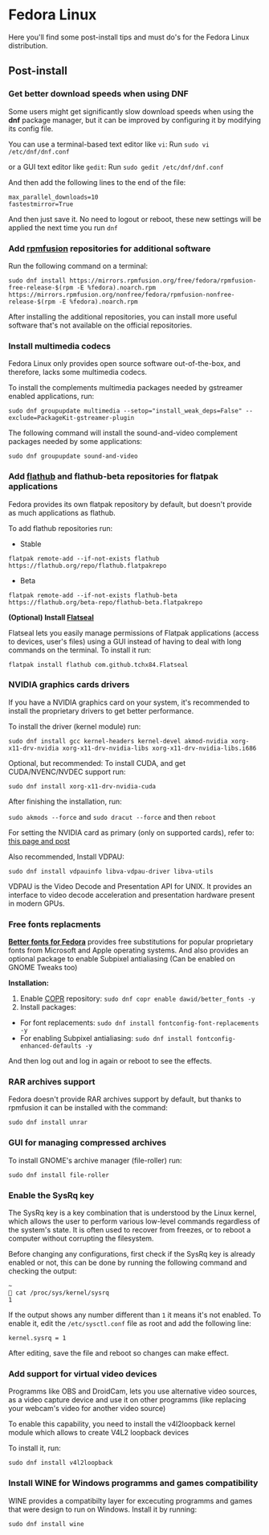 # Fedora Linux

Here you'll find some post-install tips and must do's for the Fedora Linux distribution.

## Post-install

### Get better download speeds when using DNF

Some users might get significantly slow download speeds when using the **dnf**  package manager, but it can be improved by configuring it by modifying its config file.

You can use a terminal-based text editor like `vi`:
Run `sudo vi /etc/dnf/dnf.conf`

or a GUI text editor like `gedit`:  Run `sudo gedit /etc/dnf/dnf.conf`

And then add the following lines to the end of the file:
```
max_parallel_downloads=10
fastestmirror=True
```

And then just save it. No need to logout or reboot, these new settings will be applied the next time you run `dnf`



### Add [rpmfusion](https://rpmfusion.org/) repositories for additional software

Run the following command on a terminal:

```shell
sudo dnf install https://mirrors.rpmfusion.org/free/fedora/rpmfusion-free-release-$(rpm -E %fedora).noarch.rpm https://mirrors.rpmfusion.org/nonfree/fedora/rpmfusion-nonfree-release-$(rpm -E %fedora).noarch.rpm
```

After installing the additional repositories, you can install more useful software that's not available on the official repositories.

### Install multimedia codecs
Fedora Linux only provides open source software out-of-the-box, and therefore, lacks some multimedia codecs.

To install the complements multimedia packages needed by gstreamer enabled applications, run:

```shell
sudo dnf groupupdate multimedia --setop="install_weak_deps=False" --exclude=PackageKit-gstreamer-plugin
```

The following command will install the sound-and-video complement packages needed by some applications:

```shell
sudo dnf groupupdate sound-and-video
```

### Add [flathub](https://flathub.org/home) and flathub-beta repositories for flatpak applications
Fedora provides its own flatpak repository by default, but doesn't provide as much applications as flathub.

To add flathub repositories run:

- Stable
```shell
flatpak remote-add --if-not-exists flathub https://flathub.org/repo/flathub.flatpakrepo
```
- Beta
```shell
flatpak remote-add --if-not-exists flathub-beta https://flathub.org/beta-repo/flathub-beta.flatpakrepo
```
**(Optional) Install [Flatseal](https://flathub.org/apps/details/com.github.tchx84.Flatseal)**

Flatseal lets you easily manage permissions of Flatpak applications (access to devices, user's files) using a GUI instead of having to deal with long commands on the terminal. To install it run:

```shell
flatpak install flathub com.github.tchx84.Flatseal
```

### NVIDIA graphics cards drivers

If you have a NVIDIA graphics card on your system, it's recommended to install the proprietary drivers to get better performance.

To install the driver (kernel module) run:

```shell
sudo dnf install gcc kernel-headers kernel-devel akmod-nvidia xorg-x11-drv-nvidia xorg-x11-drv-nvidia-libs xorg-x11-drv-nvidia-libs.i686
```

Optional, but recommended: To install CUDA, and get CUDA/NVENC/NVDEC support run:

```shell
sudo dnf install xorg-x11-drv-nvidia-cuda
```

After finishing the installation, run:

```sudo akmods --force``` and ```sudo dracut --force``` and then ```reboot```

For setting the NVIDIA card as primary (only on supported cards), refer to: [this page and post](https://ask.fedoraproject.org/t/optimus-setting-the-nvidia-gpu-as-primary-rpmfusion-in-fedora-32-workstation/6550/6)

Also recommended, Install VDPAU:

```shell
sudo dnf install vdpauinfo libva-vdpau-driver libva-utils
```

VDPAU is the Video Decode and Presentation API for UNIX. It provides an interface to video decode acceleration and presentation hardware present in modern GPUs.

### Free fonts replacments

**[Better fonts for Fedora](https://github.com/silenc3r/fedora-better-fonts)** provides free substitutions for popular proprietary fonts from Microsoft and Apple operating systems. And also provides an optional package to enable Subpixel antialiasing (Can be enabled on GNOME Tweaks too)

**Installation:**

1. Enable [COPR](https://copr.fedorainfracloud.org/) repository:
		`sudo dnf copr enable dawid/better_fonts -y`
2. Install packages:
- For font replacements: `sudo dnf install fontconfig-font-replacements -y`
- For enabling Subpixel antialiasing: `sudo dnf install fontconfig-enhanced-defaults -y`
		
And then log out and log in again or reboot to see the effects.

### RAR archives support

Fedora doesn't provide RAR archives support by default, but thanks to rpmfusion it can be installed with the command:

```shell
sudo dnf install unrar
```

### GUI for managing compressed archives

To install GNOME's archive manager (file-roller) run:

```shell
sudo dnf install file-roller
```

### Enable the SysRq key
The SysRq key is a key combination that is understood by the Linux kernel, which allows the user to perform various low-level commands regardless of the system's state. It is often used to recover from freezes, or to reboot a computer without corrupting the filesystem.

Before changing any configurations, first check if the SysRq key is already enabled or not, this can be done by running the following command and checking the output:

```shell
~ 
 cat /proc/sys/kernel/sysrq
1
```

If the output shows any number different than ```1``` it means it's not enabled. To enable it, edit the ```/etc/sysctl.conf``` file as root and add the following line:
```shell
kernel.sysrq = 1
```

After editing, save the file and reboot so changes can make effect.

### Add support for virtual video devices

Programms like OBS and DroidCam, lets you use alternative video sources, as a video capture device and use it on other programms (like replacing your webcam's video for another video source)

To enable this capability, you need to install the v4l2loopback kernel module which allows to create V4L2 loopback devices

To install it, run:

```shell
sudo dnf install v4l2loopback
```

### Install WINE for Windows programms and games compatibility 

WINE provides a compatibilty layer for excecuting programms and games that were design to run on Windows. Install it by running:

```shell
sudo dnf install wine
```